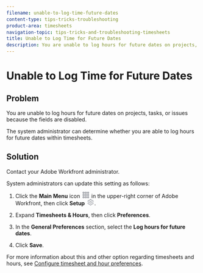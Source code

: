 ```yaml
---
filename: unable-to-log-time-future-dates
content-type: tips-tricks-troubleshooting
product-area: timesheets
navigation-topic: tips-tricks-and-troubleshooting-timesheets
title: Unable to Log Time for Future Dates
description: You are unable to log hours for future dates on projects, tasks, or issues because the fields are disabled.
---
```


# Unable to Log Time for Future Dates

## Problem

You are unable to log hours for future dates on projects, tasks, or issues because the fields are disabled.&nbsp;

The system administrator can determine whether you are able to log hours for future dates within timesheets.&nbsp;

## Solution

Contact your Adobe Workfront administrator.

System administrators&nbsp;can update this setting as follows:

1. Click the **Main Menu** icon ![](assets/main-menu-icon.png) in the upper-right corner of Adobe Workfront, then click **Setup** ![](assets/gear-icon-settings.png).

1. Expand **Timesheets & Hours**, then click&nbsp;**Preferences**.

1. In the **General Preferences** section, select the **Log hours for future dates**.&nbsp;

1. Click **Save**.

For more information about this and other option regarding timesheets and hours, see [Configure timesheet and hour preferences](../../administration-and-setup/set-up-workfront/configure-timesheets-schedules/timesheet-and-hour-preferences.md).
